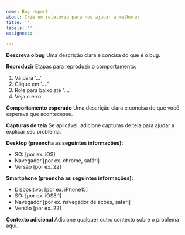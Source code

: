 ```yaml
---
name: Bug report
about: Crie um relatório para nos ajudar a melhorar
title: ''
labels: ''
assignees: ''

---
```


**Descreva o bug**
Uma descrição clara e concisa do que é o bug.

**Reproduzir**
Etapas para reproduzir o comportamento:
1. Vá para '...'
2. Clique em '....'
3. Role para baixo até '....'
4. Veja o erro

**Comportamento esperado**
Uma descrição clara e concisa do que você esperava que acontecesse.

**Capturas de tela**
Se aplicável, adicione capturas de tela para ajudar a explicar seu problema.

**Desktop (preencha as seguintes informações):**
 - SO: [por ex. iOS]
 - Navegador [por ex. chrome, safári]
 - Versão [por ex. 22]

**Smartphone (preencha as seguintes informações):**
 - Dispositivo: [por ex. iPhone15]
 - SO: [por ex. iOS8.1]
 - Navegador [por ex. navegador de ações, safari]
 - Versão [por ex. 22]

**Contexto adicional**
Adicione qualquer outro contexto sobre o problema aqui.

